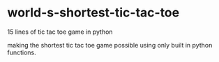 # world-s-shortest-tic-tac-toe
15 lines of tic tac toe game in python

making the shortest tic tac toe game possible using only built in python functions.
